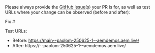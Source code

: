 Please always provide the [GitHub issue(s)](../issues) your PR is for, as well as test URLs where your change can be observed (before and after):

Fix #<gh-issue-id>

Test URLs:
- Before: https://main--paolom-250625-1--aemdemos.aem.live/
- After: https://<branch>--paolom-250625-1--aemdemos.aem.live/
